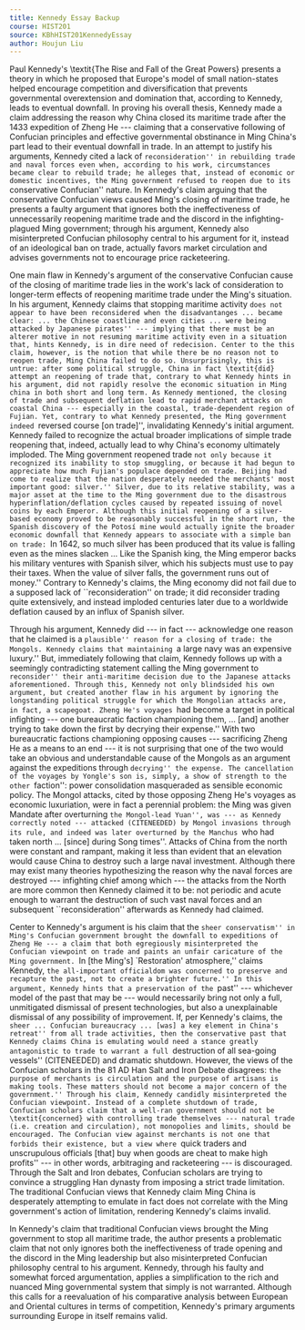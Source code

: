 ```yaml
---
title: Kennedy Essay Backup
course: HIST201
source: KBhHIST201KennedyEssay
author: Houjun Liu
---
```


Paul Kennedy's \textit{The Rise and Fall of the Great Powers} presents a theory in which he proposed that Europe's model of small nation-states helped encourage competition and diversification that prevents governmental overextension and domination that, according to Kennedy, leads to eventual downfall. In proving his overall thesis, Kennedy made a claim addressing the reason why China closed its maritime trade after the 1433 expedition of Zheng He --- claiming that a conservative following of Confucian principles and effective governmental obstinance in Ming China's part lead to their eventual downfall in trade. In an attempt to justify his arguments, Kennedy cited a lack of ``reconsideration'' in rebuilding trade and naval forces even when, according to his work, circumstances became clear to rebuild trade; he alleges that, instead of economic or domestic incentives, the Ming government refused to reopen due to its ``conservative Confucian'' nature. In Kennedy's claim arguing that the conservative Confucian views caused Ming's closing of maritime trade, he presents a faulty argument that ignores both the ineffectiveness of unnecessarily reopening maritime trade and the discord in the infighting-plagued Ming government; through his argument, Kennedy also misinterpreted Confucian philosophy central to his argument for it, instead of an ideological ban on trade, actually favors market circulation and advises governments not to encourage price racketeering.

One main flaw in Kennedy's argument of the conservative Confucian cause of the closing of maritime trade lies in the work's lack of consideration to longer-term effects of reopening maritime trade under the Ming's situation. In his argument, Kennedy claims that stopping maritime activity ``does not appear to have been reconsidered when the disadvantanges ... became clear: ... the Chinese coastline and even cities ... were being attacked by Japanese pirates'' --- implying that there must be an alterer motive in not resuming maritime activity even in a situation that, hints Kennedy, is in dire need of redecision. Center to the this claim, however, is the notion that while there be no reason not to reopen trade, Ming China failed to do so. Unsurprisingly, this is untrue: after some political struggle, China in fact \textit{did} attempt an reopening of trade that, contrary to what Kennedy hints in his argument, did not rapidly resolve the economic situation in Ming china in both short and long term. As Kennedy mentioned, the closing of trade and subsequent deflation lead to rapid merchant attacks on coastal China --- especially in the coastal, trade-dependent region of Fujian. Yet, contrary to what Kennedy presented, the Ming government indeed ``reversed course [on trade]'', invalidating Kennedy's initial argument. Kennedy failed to recognize the actual broader implications of simple trade reopening that, indeed, actually lead to why China's economy ultimately imploded. The Ming government reopened trade ``not only because it recognized its inability to stop smuggling, or because it had begun to appreciate how much Fujian's populace depended on trade. Beijing had come to realize that the nation desperately needed the merchants' most important good: silver.'' Silver, due to its relative stability, was a major asset at the time to the Ming government due to the disastrous hyperinflation/deflation cycles caused by repeated issuing of novel coins by each Emperor. Although this initial reopening of a silver-based economy proved to be reasonably successful in the short run, the Spanish discovery of the Potosí mine would actually ignite the broader economic downfall that Kennedy appears to associate with a simple ban on trade: ``In 1642, so much silver has been produced that its value is falling even as the mines slacken ... Like the Spanish king, the Ming emperor backs his military ventures with Spanish silver, which his subjects must use to pay their taxes. When the value of silver falls, the government runs out of money.'' Contrary to Kennedy's claims, the Ming economy did not fail due to a supposed lack of ``reconsideration'' on trade; it did reconsider trading quite extensively, and instead imploded centuries later due to a worldwide deflation caused by an influx of Spanish silver. 

Through his argument, Kennedy did --- in fact --- acknowledge one reason that he claimed is a ``plausible'' reason for a closing of trade: the Mongols. Kennedy claims that maintaining ``a large navy was an expensive luxury.'' But, immediately following that claim, Kennedy follows up with a seemingly contradicting statement calling the Ming government to ``reconsider'' their anti-maritime decision due to the Japanese attacks aforementioned. Through this, Kennedy not only blindsided his own argument, but created another flaw in his argument by ignoring the longstanding political struggle for which the Mongolian attacks are, in fact, a scapegoat. Zheng He's voyages ``had become a target in political infighting --- one bureaucratic faction championing them, ... [and] another trying to take down the first by decrying their expense.'' With two bureaucratic factions championing opposing causes --- sacrificing Zheng He as a means to an end --- it is not surprising that one of the two would take an obvious and understandable cause of the Mongols as an argument against the expeditions through ``decrying'' the expense. The cancellation of the voyages by Yongle's son is, simply, a show of strength to the other ``faction'': power consolidation masqueraded as sensible economic policy. The Mongol attacks, cited by those opposing Zheng He's voyages as economic luxuriation, were in fact a perennial problem: the Ming was given Mandate after overturning ``the Mongol-lead Yuan'', was --- as Kennedy correctly noted --- attacked (CITENEEDED) by Mongol invasions through its rule, and indeed was later overturned by the Manchus ``who had taken north ... [since] during Song times''. Attacks of China from the north were constant and rampant, making it less than evident that an elevation would cause China to destroy such a large naval investment. Although there may exist many theories hypothesizing the reason why the naval forces are destroyed --- infighting chief among which --- the attacks from the North are more common then Kennedy claimed it to be: not periodic and acute enough to warrant the destruction of such vast naval forces and an subsequent ``reconsideration'' afterwards as Kennedy had claimed.

Center to Kennedy's argument is his claim that the ``sheer conservatism'' in Ming's Confucian government brought the downfall to expeditions of Zheng He --- a claim that both egregiously misinterpreted the Confucian viewpoint on trade and paints an unfair caricature of the Ming government. ``In [the Ming's] `Restoration' atmosphere,'' claims Kennedy, ``the all-important officialdom was concerned to preserve and recapture the past, not to create a brighter future.'' In this argument, Kennedy hints that a preservation of the ``past'' --- whichever model of the past that may be --- would necessarily bring not only a full, unmitigated dismissal of present technologies, but also a unexplainable dismissal of any possibility of improvement. If, per Kennedy's claims, the ``sheer ... Confucian bureaucracy ... [was] a key element in China's retreat'' from all trade activities, then the conservative past that Kennedy claims China is emulating would need a stance greatly antagonistic to trade to warrant a full ``destruction of all sea-going vessels'' (CITENEEDED) and dramatic shutdown. However, the views of the Confucian scholars in the 81 AD Han Salt and Iron Debate disagrees: ``the purpose of merchants is circulation and the purpose of artisans is making tools. These matters should not become a major concern of the government.'' Through his claim, Kennedy candidly misinterpreted the Confucian viewpoint. Instead of a complete shutdown of trade, Confucian scholars claim that a well-ran government should not be \textit{concerned} with controlling trade themselves --- natural trade (i.e. creation and circulation), not monopolies and limits, should be encouraged. The Confucian view against merchants is not one that forbids their existence, but a view where ``quick traders and unscrupulous officials [that] buy when goods are cheat to make high profits'' --- in other words, arbitraging and racketeering --- is discouraged. Through the Salt and Iron debates, Confucian scholars are trying to convince a struggling Han dynasty from imposing a strict trade limitation. The traditional Confucian views that Kennedy claim Ming China is desperately attempting to emulate in fact does not correlate with the Ming government's action of limitation, rendering Kennedy's claims invalid.

In Kennedy's claim that traditional Confucian views brought the Ming government to stop all maritime trade, the author presents a problematic claim that not only ignores both the ineffectiveness of trade opening and the discord in the Ming leadership but also misinterpreted Confucian philosophy central to his argument. Kennedy, through his faulty and somewhat forced argumentation, applies a simplification to the rich and nuanced Ming governmental system that simply is not warranted. Although this calls for a reevaluation of his comparative analysis between European and Oriental cultures in terms of competition, Kennedy's primary arguments surrounding Europe in itself remains valid.
